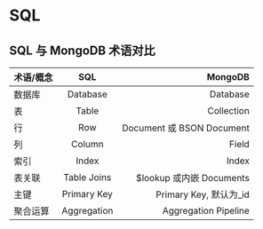 # SQL

## SQL 与 MongoDB 术语对比

| 术语/概念 |     SQL     |                   MongoDB |
| --------- | :---------: | ------------------------: |
| 数据库    |  Database   |                  Database |
| 表        |    Table    |                Collection |
| 行        |     Row     | Document 或 BSON Document |
| 列        |   Column    |                     Field |
| 索引      |    Index    |                     Index |
| 表关联    | Table Joins | \$lookup 或内嵌 Documents |
| 主键      | Primary Key |   Primary Key, 默认为\_id |
| 聚合运算  | Aggregation |      Aggregation Pipeline |
